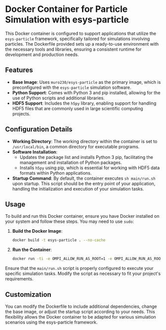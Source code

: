 
# Docker Container for Particle Simulation with esys-particle

This Docker container is configured to support applications that utilize the `esys-particle` framework, specifically tailored for simulations involving particles. The Dockerfile provided sets up a ready-to-use environment with the necessary tools and libraries, ensuring a consistent runtime for development and production needs.

## Features

- **Base Image**: Uses `muro230/esys-particle` as the primary image, which is preconfigured with the `esys-particle` simulation software.
- **Python Support**: Comes with Python 3 and pip installed, allowing for the use of Python scripts and additional libraries.
- **HDF5 Support**: Includes the `h5py` library, enabling support for handling HDF5 files that are commonly used in large scientific computing projects.

## Configuration Details

- **Working Directory**: The working directory within the container is set to `/usr/local/bin`, a common directory for executable programs.
- **Software Installation**:
  - Updates the package list and installs Python 3 pip, facilitating the management and installation of Python packages.
  - Installs `h5py` using pip, which is essential for working with HDF5 data formats within Python applications.
- **Startup Command**: By default, the container executes `sh main/run.sh` upon startup. This script should be the entry point of your application, handling the initialization and execution of your simulation tasks.

## Usage

To build and run this Docker container, ensure you have Docker installed on your system and follow these steps. You may need to use `sudo`:

1. **Build the Docker Image**:
   ```bash
   docker build -t esys-particle . --no-cache
   ```

2. **Run the Container**:
   ```bash
   docker run -ti -e OMPI_ALLOW_RUN_AS_ROOT=1 -e OMPI_ALLOW_RUN_AS_ROOT_CONFIRM=1 -v ${PWD}:/simulation esys-particle
   ```

Ensure that the `main/run.sh` script is properly configured to execute your specific simulation tasks. Modify the script as necessary to fit your project's requirements.

## Customization

You can modify the Dockerfile to include additional dependencies, change the base image, or adjust the startup script according to your needs. This flexibility allows the Docker container to be adapted for various simulation scenarios using the esys-particle framework.


